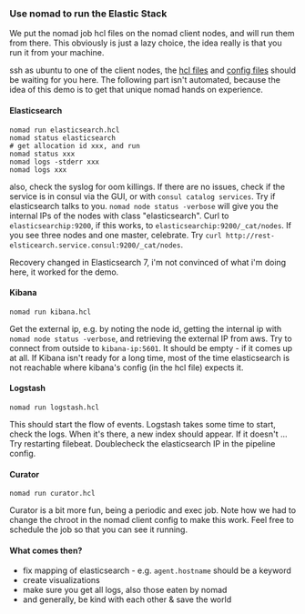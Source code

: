 ### Use nomad to run the Elastic Stack

We put the nomad job hcl files on the nomad client nodes, and will run them from there. This obviously is just a lazy choice, the idea really is that you run it from your machine.

ssh as ubuntu to one of the client nodes, the [hcl files](../nomad_prepare/hcl_files) and [config files](../nomad_prepare/config_files) should be waiting for you here. The following part isn't automated, because the idea of this demo is to get that unique nomad hands on experience.

#### Elasticsearch
```
nomad run elasticsearch.hcl
nomad status elasticsearch
# get allocation id xxx, and run
nomad status xxx
nomad logs -stderr xxx
nomad logs xxx
```
also, check the syslog for oom killings.
If there are no issues, check if the service is in consul via the GUI, or with `consul catalog services`. 
Try if elasticsearch talks to you. 
`nomad node status -verbose` will give you the internal IPs of the nodes with class "elasticsearch". Curl to `elasticsearchip:9200`, if this works, to `elasticsearchip:9200/_cat/nodes`. If you see three nodes and one master, celebrate.
Try `curl http://rest-elsticearch.service.consul:9200/_cat/nodes`. 

Recovery changed in Elasticsearch 7, i'm not convinced of what i'm doing here, it worked for the demo.

#### Kibana
```
nomad run kibana.hcl
```
Get the external ip, e.g. by noting the node id, getting the internal ip with `nomad node status -verbose`, and retrieving the external IP from aws. Try to connect from outside to `kibana-ip:5601`. It should be empty - if it comes up at all. If Kibana isn't ready for a long time, most of the time elasticsearch is not reachable where kibana's config (in the hcl file) expects it.

#### Logstash
```
nomad run logstash.hcl
```
This should start the flow of events. Logstash takes some time to start, check the logs. When it's there, a new index should appear. If it doesn't ... Try restarting filebeat. Doublecheck the elasticsearch IP in the pipeline config.
#### Curator
```
nomad run curator.hcl
```
Curator is a bit more fun, being a periodic and exec job. Note how we had to change the chroot in the nomad client config to make this work. Feel free to schedule the job so that you can see it running.
 
#### What comes then?

* fix mapping of elasticsearch - e.g. `agent.hostname` should be a keyword
* create visualizations
* make sure you get all logs, also those eaten by nomad
* and generally, be kind with each other & save the world
